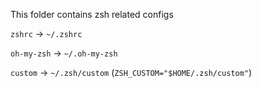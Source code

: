 This folder contains zsh related configs

`zshrc` -> `~/.zshrc`

`oh-my-zsh` -> `~/.oh-my-zsh`

`custom` -> `~/.zsh/custom`  (`ZSH_CUSTOM="$HOME/.zsh/custom"`)
